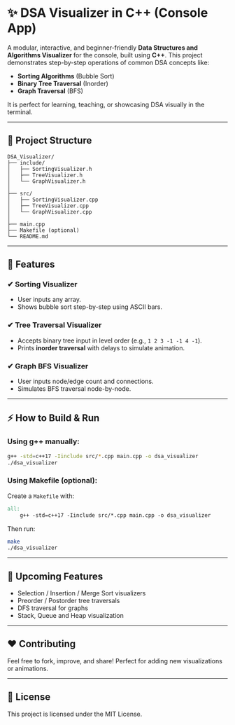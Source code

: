 # ✨ DSA Visualizer in C++ (Console App)

A modular, interactive, and beginner-friendly **Data Structures and Algorithms Visualizer** for the console, built using **C++**. This project demonstrates step-by-step operations of common DSA concepts like:

- **Sorting Algorithms** (Bubble Sort)
- **Binary Tree Traversal** (Inorder)
- **Graph Traversal** (BFS)

It is perfect for learning, teaching, or showcasing DSA visually in the terminal.

---

## 📁 Project Structure

```
DSA_Visualizer/
├── include/
│   ├── SortingVisualizer.h
│   ├── TreeVisualizer.h
│   └── GraphVisualizer.h
│
├── src/
│   ├── SortingVisualizer.cpp
│   ├── TreeVisualizer.cpp
│   └── GraphVisualizer.cpp
│
├── main.cpp
├── Makefile (optional)
└── README.md
```

---

## 📆 Features

### ✔ Sorting Visualizer

- User inputs any array.
- Shows bubble sort step-by-step using ASCII bars.

### ✔ Tree Traversal Visualizer

- Accepts binary tree input in level order (e.g., `1 2 3 -1 -1 4 -1`).
- Prints **inorder traversal** with delays to simulate animation.

### ✔ Graph BFS Visualizer

- User inputs node/edge count and connections.
- Simulates BFS traversal node-by-node.

---

## ⚡ How to Build & Run

### Using g++ manually:

```bash
g++ -std=c++17 -Iinclude src/*.cpp main.cpp -o dsa_visualizer
./dsa_visualizer
```

### Using Makefile (optional):

Create a `Makefile` with:

```makefile
all:
	g++ -std=c++17 -Iinclude src/*.cpp main.cpp -o dsa_visualizer
```

Then run:

```bash
make
./dsa_visualizer
```

---

## 🚀 Upcoming Features

- Selection / Insertion / Merge Sort visualizers
- Preorder / Postorder tree traversals
- DFS traversal for graphs
- Stack, Queue and Heap visualization

---

## ❤ Contributing

Feel free to fork, improve, and share! Perfect for adding new visualizations or animations.

---

## 📄 License

This project is licensed under the MIT License.

